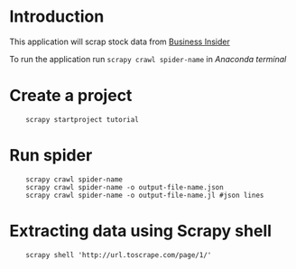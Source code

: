 # Introduction 

This application will scrap stock data from [Business Insider][1]

To run the application run ``` scrapy crawl spider-name ``` in _Anaconda terminal_





# Create a project

```
    scrapy startproject tutorial
```

# Run spider

```
    scrapy crawl spider-name
    scrapy crawl spider-name -o output-file-name.json
    scrapy crawl spider-name -o output-file-name.jl #json lines
```

# Extracting data using Scrapy shell

``` 
    scrapy shell 'http://url.toscrape.com/page/1/'

 ```

 [1]:  https://markets.businessinsider.com/index/components/s&p_500 "Business Insider"